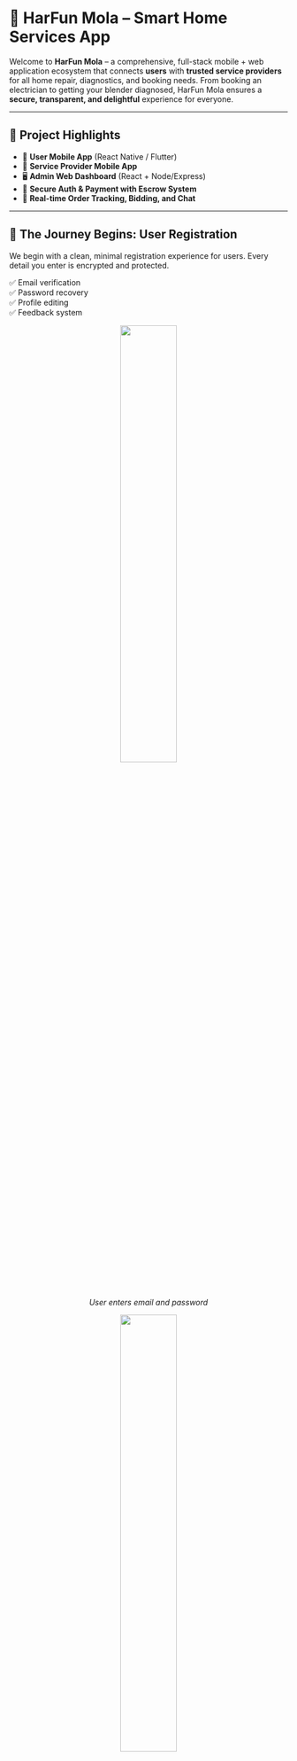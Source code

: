 # 📱 HarFun Mola – Smart Home Services App

Welcome to **HarFun Mola** – a comprehensive, full-stack mobile + web application ecosystem that connects **users** with **trusted service providers** for all home repair, diagnostics, and booking needs. From booking an electrician to getting your blender diagnosed, HarFun Mola ensures a **secure, transparent, and delightful** experience for everyone.

---

## 🌟 Project Highlights

- 📱 **User Mobile App** (React Native / Flutter)
- 🔧 **Service Provider Mobile App**
- 🖥️ **Admin Web Dashboard** (React + Node/Express)
- 🔐 **Secure Auth & Payment with Escrow System**
- 🔄 **Real-time Order Tracking, Bidding, and Chat**

---

## 🛫 The Journey Begins: User Registration

We begin with a clean, minimal registration experience for users. Every detail you enter is encrypted and protected.

✅ Email verification  
✅ Password recovery  
✅ Profile editing  
✅ Feedback system

<p align="center">
  <img src="assets/user-register-1.png" width="45%"/>
  <br>
  <em>User enters email and password</em>
</p>

<p align="center">
  <img src="assets/user-register-2.png" width="45%"/>
  <br>
  <em>Email verification screen</em>
</p>

---

## 🧰 Discovering Services

Users are shown categorized **major home services** and **minor product diagnostics** like microwave repair.

📌 Categorized Services  
📌 Service Descriptions  
📌 Real-Time Availability  
📌 Booking with Instant Confirmation

<p align="center">
  <img src="assets/services-list-1.png" width="45%"/>
  <br>
  <em>Major services categorized with descriptions</em>
</p>

<p align="center">
  <img src="assets/services-list-2.png" width="45%"/>
  <br>
  <em>Detailed view of selected service with price and availability</em>
</p>

---

## 🔎 Minor Repairs with Diagnostic Support

Not sure what’s wrong with your appliance? Use **Diagnostic Mode**:

- Predefined diagnostic fee  
- Real-time repair cost updates  
- Accept or cancel post-diagnostic  
- Transparent pricing

<p align="center">
  <img src="assets/diagnostic-1.png" width="45%"/>
  <br>
  <em>Choose a minor repair or run a diagnostic</em>
</p>

<p align="center">
  <img src="assets/diagnostic-2.png" width="45%"/>
  <br>
  <em>Diagnostic results with pricing options</em>
</p>

---

## 💰 Payments with Escrow System

We ensure **fairness** with a secure escrow system:

- 🏦 Payments held until job completion  
- 💼 Wallet system for service providers  
- 💸 Multiple payment methods (COD, JazzCash, EasyPaisa)  
- 📊 Auto deduction of platform fee

<p align="center">
  <img src="assets/payment-1.png" width="45%"/>
  <br>
  <em>Secure checkout with multiple payment methods</em>
</p>

<p align="center">
  <img src="assets/payment-2.png" width="45%"/>
  <br>
  <em>Escrow wallet system for transaction transparency</em>
</p>

---

## 🤝 Bidding Marketplace

Don’t want fixed-price? Let the providers **bid** on your job!

1. User lists a request  
2. Service providers send bids  
3. User negotiates in chat  
4. Agreement forms a contract  
5. Ratings exchanged afterward

<p align="center">
  <img src="assets/bidding-1.png" width="45%"/>
  <br>
  <em>User posts service needs with budget</em>
</p>

<p align="center">
  <img src="assets/bidding-2.png" width="45%"/>
  <br>
  <em>Providers bid and chat to negotiate before deal</em>
</p>

---

## 📦 Order Management

Keep every order in check, from start to finish:

- Unique Order IDs  
- Real-time provider location tracking  
- Chat and notifications  
- Status stages: Pending → In Progress → Completed

<p align="center">
  <img src="assets/order-1.png" width="45%"/>
  <br>
  <em>Order tracking screen with status and location</em>
</p>

<p align="center">
  <img src="assets/order-2.png" width="45%"/>
  <br>
  <em>Real-time chat between user and provider</em>
</p>

---

## 👨‍🔧 Service Provider App

Empowering providers with tools to grow:

- Profile creation & verification  
- Real-time dashboard  
- Bidding panel  
- Wallet management  
- Task tracker  
- Client communication

<p align="center">
  <img src="assets/provider-dashboard-1.png" width="45%"/>
  <br>
  <em>Service provider’s task management panel</em>
</p>

<p align="center">
  <img src="assets/provider-dashboard-2.png" width="45%"/>
  <br>
  <em>Wallet view for tracking balances and payouts</em>
</p>

---

## 🧑‍💻 Admin Web Panel

Behind the scenes, admins keep everything clean and running:

- User & provider management  
- Approvals & verifications  
- Escrow & financial tracking  
- Community moderation  
- Announcement & notification system

<p align="center">
  <img src="assets/admin-panel-1.png" width="45%"/>
  <br>
  <em>Admin dashboard: user/provider/task overview</em>
</p>

<p align="center">
  <img src="assets/admin-panel-2.png" width="45%"/>
  <br>
  <em>Transaction management and reporting</em>
</p>

---

## 🔐 Tech Stack

| Platform | Tech |
|----------|------|
| **Frontend (Mobile)** | React Native / Flutter |
| **Backend** | Node.js, Express.js |
| **Database** | MongoDB |
| **Real-Time** | Socket.io |
| **Authentication** | JWT + Email OTP |
| **Payments** | Custom Wallet + Escrow Logic |
| **Admin Panel** | React + Tailwind |
| **Storage** | Cloudinary for images |

---

## 📂 Folder Structure

